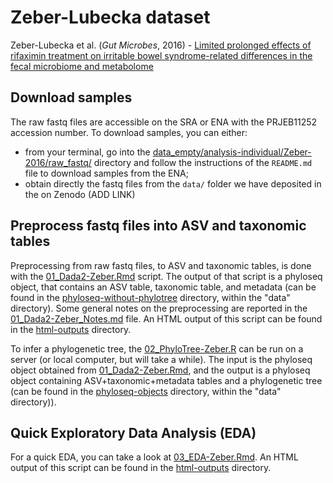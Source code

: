 # Zeber-Lubecka dataset
Zeber-Lubecka et al. (_Gut Microbes_, 2016) - [Limited prolonged effects of rifaximin treatment on irritable bowel syndrome-related differences in the fecal microbiome and metabolome][1]

[1]: https://www.tandfonline.com/doi/full/10.1080/19490976.2016.1215805


## Download samples

The raw fastq files are accessible on the SRA or ENA with the PRJEB11252 accession number. To download samples, you can either:
- from your terminal, go into the [data_empty/analysis-individual/Zeber-2016/raw_fastq/](data_empty/analysis-individual/Zeber-2016/raw_fastq/) directory and follow the instructions of the `README.md` file to download samples from the ENA;
- obtain directly the fastq files from the `data/` folder we have deposited in the on Zenodo (ADD LINK)


## Preprocess fastq files into ASV and taxonomic tables

Preprocessing from raw fastq files, to ASV and taxonomic tables, is done with the [01_Dada2-Zeber.Rmd](01_Dada2-Zeber.Rmd) script. The output of that script is a phyloseq object, that contains an ASV table, taxonomic table, and metadata (can be found in the [phyloseq-without-phylotree](../../../data/phyloseq-objects/phyloseq-without-phylotree/) directory, within the "data" directory). Some general notes on the preprocessing are reported in the [01_Dada2-Zeber_Notes.md](01_Dada2-Zeber_Notes.md) file. An HTML output of this script can be found in the [html-outputs](./html-outputs/) directory.

To infer a phylogenetic tree, the [02_PhyloTree-Zeber.R](02_PhyloTree-Zeber.R) can be run on a server (or local computer, but will take a while). The input is the phyloseq object obtained from [01_Dada2-Zeber.Rmd](01_Dada2-Zeber.Rmd), and the output is a phyloseq object containing ASV+taxonomic+metadata tables and a phylogenetic tree (can be found in the [phyloseq-objects](../../../data/phyloseq-objects/) directory, within the "data" directory)).


## Quick Exploratory Data Analysis (EDA)

For a quick EDA, you can take a look at [03_EDA-Zeber.Rmd](03_EDA-Zeber.Rmd). An HTML output of this script can be found in the [html-outputs](./html-outputs/) directory.